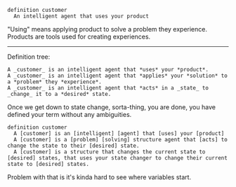 
```
definition customer
  An intelligent agent that uses your product
```

"Using" means applying product to solve a problem they experience. Products are tools used for creating experiences.

---

Definition tree:

```
A _customer_ is an intelligent agent that *uses* your *product*.
A _customer_ is an intelligent agent that *applies* your *solution* to a *problem* they *experience*.
A _customer_ is an intelligent agent that *acts* in a _state_ to _change_ it to a *desired* state.
```

Once we get down to state change, sorta-thing, you are done, you have defined your term without any ambiguities. 

```
definition customer
  A [customer] is an [intelligent] [agent] that [uses] your [product]
  A [customer] is a [problem] [solving] structure agent that [acts] to change the state to their [desired] state.
  A [customer] is a structure that changes the current state to [desired] states, that uses your state changer to change their current state to [desired] states.
```

Problem with that is it's kinda hard to see where variables start.
